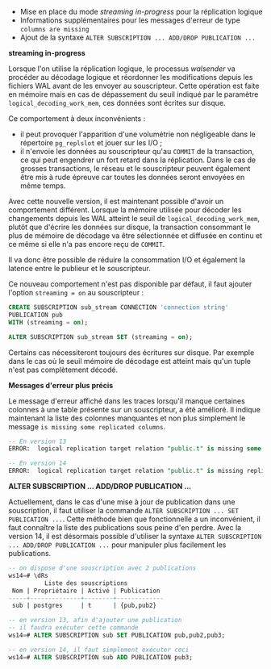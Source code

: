 <!--
Les commits sur ce sujet sont :

* https://commitfest.postgresql.org/29/1927/
* https://git.postgresql.org/gitweb/?p=postgresql.git;a=commit;h=45fdc9738b36d1068d3ad8fdb06436d6fd14436b
* https://commitfest.postgresql.org/30/2727/
* https://www.dalibo.info/home/benoit/public/vip_management?&#vip_manager

Discussion

* https://gitlab.dalibo.info/formation/workshops/-/issues/115

-->

<div class="slide-content">

* Mise en place du mode _streaming in-progress_ pour la réplication logique
* Informations supplémentaires pour les messages d'erreur de type `columns are missing`
* Ajout de la syntaxe `ALTER SUBSCRIPTION ... ADD/DROP PUBLICATION ...`

</div>

<div class="notes">

**streaming in-progress**

Lorsque l'on utilise la réplication logique, le processus _walsender_ va procéder 
au décodage logique et réordonner les modifications depuis les fichiers WAL 
avant de les envoyer au souscripteur. Cette opération est faite en mémoire mais en 
cas de dépassement du seuil indiqué par le paramètre `logical_decoding_work_mem`, 
ces données sont écrites sur disque.

Ce comportement à deux inconvénients :

* il peut provoquer l'apparition d'une volumétrie non négligeable dans le répertoire 
`pg_replslot` et jouer sur les I/O ;
* il n'envoie les données au souscripteur qu'au `COMMIT` de la transaction, ce qui 
peut engendrer un fort retard dans la réplication. Dans le cas de grosses transactions, 
le réseau et le souscripteur peuvent également être mis à rude épreuve car toutes les 
données seront envoyées en même temps.

Avec cette nouvelle version, il est maintenant possible d'avoir un comportement 
différent. Lorsque la mémoire utilisée pour décoder les changements depuis 
les WAL atteint le seuil de `logical_decoding_work_mem`, plutôt que d'écrire 
les données sur disque, la transaction consommant le plus de mémoire de décodage 
va être sélectionnée et diffusée en continu et ce même si elle n'a pas encore 
reçu de `COMMIT`.

Il va donc être possible de réduire la consommation I/O et également la latence entre 
le publieur et le souscripteur.

Ce nouveau comportement n'est pas disponible par défaut, il faut ajouter 
l'option `streaming = on` au souscripteur :

```sql
CREATE SUBSCRIPTION sub_stream CONNECTION 'connection string' 
PUBLICATION pub 
WITH (streaming = on);

ALTER SUBSCRIPTION sub_stream SET (streaming = on);
```

Certains cas nécessiteront toujours des écritures sur disque. Par exemple
dans le cas où le seuil mémoire de décodage est atteint mais qu'un tuple 
n'est pas complètement décodé.

**Messages d'erreur plus précis**

Le message d'erreur affiché dans les traces lorsqu'il manque certaines colonnes à
une table présente sur un souscripteur, a été amélioré. Il indique maintenant
la liste des colonnes manquantes et non plus simplement le message `is missing
some replicated columns`.

```sql
-- En version 13
ERROR:  logical replication target relation "public.t" is missing some replicated columns

-- En version 14
ERROR:  logical replication target relation "public.t" is missing replicated column: "champ"
```

**ALTER SUBSCRIPTION ... ADD/DROP PUBLICATION ...**

Actuellement, dans le cas d'une mise à jour de publication dans une souscription, il 
faut utiliser la commande `ALTER SUBSCRIPTION ... SET PUBLICATION ...`. Cette méthode 
bien que fonctionnelle a un inconvénient, il faut connaître la liste des publications 
sous peine d'en perdre. Avec la version 14, il est désormais possible d'utiliser la 
syntaxe `ALTER SUBSCRIPTION ... ADD/DROP PUBLICATION ...` pour manipuler plus 
facilement les publications.

```sql
-- on dispose d'une souscription avec 2 publications
ws14=# \dRs
          Liste des souscriptions
 Nom | Propriétaire | Activé | Publication 
-----+--------------+--------+-------------
 sub | postgres     | t      | {pub,pub2}

-- en version 13, afin d'ajouter une publication 
-- il faudra exécuter cette commande
ws14=# ALTER SUBSCRIPTION sub SET PUBLICATION pub,pub2,pub3;

-- en version 14, il faut simplement exécuter ceci
ws14=# ALTER SUBSCRIPTION sub ADD PUBLICATION pub3;
```

</div>